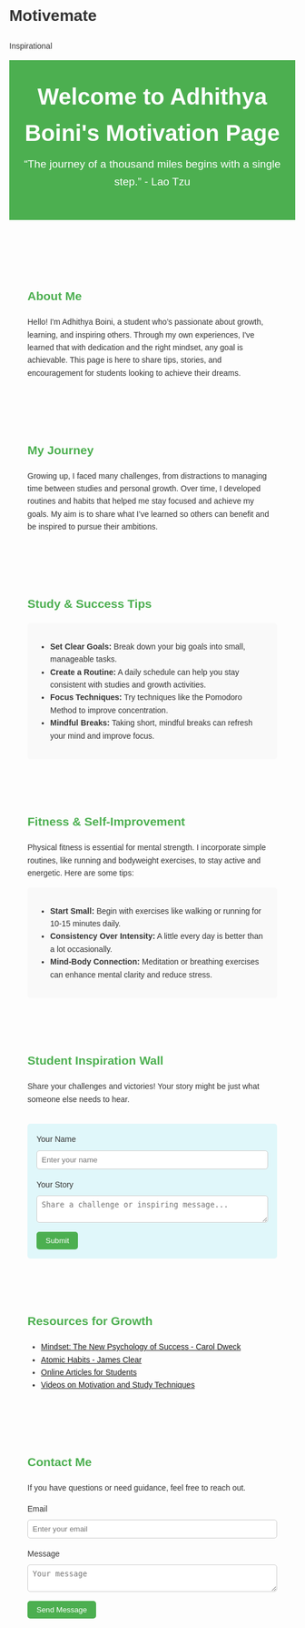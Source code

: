# Motivemate
Inspirational 
<!DOCTYPE html>
<html lang="en">
<head>
    <meta charset="UTF-8">
    <meta name="viewport" content="width=device-width, initial-scale=1.0">
    <title>Adhithya Boini - Student Motivation</title>
    <style>
        body { font-family: Arial, sans-serif; color: #333; line-height: 1.6; margin: 0; }
        header { background: #4CAF50; color: #fff; text-align: center; padding: 2rem 0; }
        header h1 { margin: 0; font-size: 2.5rem; }
        header p { font-size: 1.2rem; margin-top: 0.5rem; }
        section { padding: 2rem; max-width: 800px; margin: 0 auto; }
        .quote { font-style: italic; text-align: center; margin: 2rem 0; }
        h2 { color: #4CAF50; }
        .tips { background: #f9f9f9; padding: 1rem; border-radius: 5px; }
        .tips ul { padding-left: 1.5rem; }
        .interaction { margin-top: 2rem; padding: 1rem; background: #e0f7fa; border-radius: 5px; }
        .form-group { margin-bottom: 1rem; }
        .form-group label { display: block; margin-bottom: 0.5rem; }
        .form-group input, .form-group textarea { width: 100%; padding: 0.5rem; border: 1px solid #ccc; border-radius: 5px; }
        .btn { display: inline-block; background: #4CAF50; color: #fff; padding: 0.5rem 1rem; text-align: center; border: none; border-radius: 5px; cursor: pointer; }
    </style>
</head>
<body>

<header>
    <h1>Welcome to Adhithya Boini's Motivation Page</h1>
    <p>“The journey of a thousand miles begins with a single step.” - Lao Tzu</p>
</header>

<section id="about">
    <h2>About Me</h2>
    <p>Hello! I'm Adhithya Boini, a student who’s passionate about growth, learning, and inspiring others. Through my own experiences, I've learned that with dedication and the right mindset, any goal is achievable. This page is here to share tips, stories, and encouragement for students looking to achieve their dreams.</p>
</section>

<section id="journey">
    <h2>My Journey</h2>
    <p>Growing up, I faced many challenges, from distractions to managing time between studies and personal growth. Over time, I developed routines and habits that helped me stay focused and achieve my goals. My aim is to share what I’ve learned so others can benefit and be inspired to pursue their ambitions.</p>
</section>

<section id="study-tips">
    <h2>Study & Success Tips</h2>
    <div class="tips">
        <ul>
            <li><strong>Set Clear Goals:</strong> Break down your big goals into small, manageable tasks.</li>
            <li><strong>Create a Routine:</strong> A daily schedule can help you stay consistent with studies and growth activities.</li>
            <li><strong>Focus Techniques:</strong> Try techniques like the Pomodoro Method to improve concentration.</li>
            <li><strong>Mindful Breaks:</strong> Taking short, mindful breaks can refresh your mind and improve focus.</li>
        </ul>
    </div>
</section>

<section id="fitness">
    <h2>Fitness & Self-Improvement</h2>
    <p>Physical fitness is essential for mental strength. I incorporate simple routines, like running and bodyweight exercises, to stay active and energetic. Here are some tips:</p>
    <div class="tips">
        <ul>
            <li><strong>Start Small:</strong> Begin with exercises like walking or running for 10-15 minutes daily.</li>
            <li><strong>Consistency Over Intensity:</strong> A little every day is better than a lot occasionally.</li>
            <li><strong>Mind-Body Connection:</strong> Meditation or breathing exercises can enhance mental clarity and reduce stress.</li>
        </ul>
    </div>
</section>

<section id="inspiration-wall">
    <h2>Student Inspiration Wall</h2>
    <p>Share your challenges and victories! Your story might be just what someone else needs to hear.</p>
    <div class="interaction">
        <div class="form-group">
            <label for="name">Your Name</label>
            <input type="text" id="name" placeholder="Enter your name">
        </div>
        <div class="form-group">
            <label for="message">Your Story</label>
            <textarea id="message" placeholder="Share a challenge or inspiring message..."></textarea>
        </div>
        <button class="btn" onclick="alert('Thank you for sharing!')">Submit</button>
    </div>
</section>

<section id="resources">
    <h2>Resources for Growth</h2>
    <ul>
        <li><a href="#">Mindset: The New Psychology of Success - Carol Dweck</a></li>
        <li><a href="#">Atomic Habits - James Clear</a></li>
        <li><a href="#">Online Articles for Students</a></li>
        <li><a href="#">Videos on Motivation and Study Techniques</a></li>
    </ul>
</section>

<section id="contact">
    <h2>Contact Me</h2>
    <p>If you have questions or need guidance, feel free to reach out.</p>
    <div class="form-group">
        <label for="contact-email">Email</label>
        <input type="email" id="contact-email" placeholder="Enter your email">
    </div>
    <div class="form-group">
        <label for="contact-message">Message</label>
        <textarea id="contact-message" placeholder="Your message"></textarea>
    </div>
    <button class="btn" onclick="alert('Message sent!')">Send Message</button>
</section>

</body>
</html>
